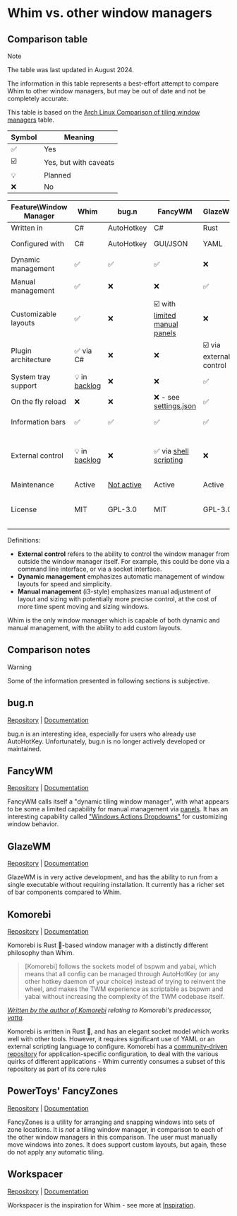# Whim vs. other window managers

## Comparison table

> [!NOTE]
> The table was last updated in August 2024.
>
> The information in this table represents a best-effort attempt to compare Whim to other window managers, but may be out of date and not be completely accurate.
>
> This table is based on the [Arch Linux Comparison of tiling window managers](https://wiki.archlinux.org/title/Comparison_of_tiling_window_managers) table.

| Symbol | Meaning               |
| ------ | --------------------- |
| ✅     | Yes                   |
| ☑️     | Yes, but with caveats |
| 💡     | Planned               |
| ❌     | No                    |

| Feature\Window Manager | Whim                                                          | bug.n                                                                          | FancyWM                                                                         | GlazeWM                 | Komorebi                                                                                                                                                                                                           | PowerToys' FancyZones                                                                                                    | Workspacer                                                             |
| ---------------------- | ------------------------------------------------------------- | ------------------------------------------------------------------------------ | ------------------------------------------------------------------------------- | ----------------------- | ------------------------------------------------------------------------------------------------------------------------------------------------------------------------------------------------------------------ | ------------------------------------------------------------------------------------------------------------------------ | ---------------------------------------------------------------------- |
| Written in             | C#                                                            | AutoHotkey                                                                     | C#                                                                              | Rust                    | Rust                                                                                                                                                                                                               | C++                                                                                                                      | C#                                                                     |
| Configured with        | C#                                                            | AutoHotkey                                                                     | GUI/JSON                                                                        | YAML                    | YAML or shell script                                                                                                                                                                                               | GUI                                                                                                                      | C#                                                                     |
| Dynamic management     | ✅                                                            | ✅                                                                             | ✅                                                                              | ❌                      | ✅                                                                                                                                                                                                                 | ❌                                                                                                                       | ✅                                                                     |
| Manual management      | ✅                                                            | ❌                                                                             | ❌                                                                              | ✅                      | ❌                                                                                                                                                                                                                 | ☑️ but not tiling                                                                                                        | ❌                                                                     |
| Customizable layouts   | ✅                                                            | ❌                                                                             | ☑️ with [limited manual panels](https://github.com/FancyWM/fancywm/wiki/Panels) | ❌                      | ☑️ with [custom dynamic layouts](https://github.com/LGUG2Z/komorebi?tab=readme-ov-file#creating-and-loading-custom-layouts)                                                                                        | ☑️ with [custom manual layouts](https://learn.microsoft.com/en-us/windows/powertoys/fancyzones#creating-a-custom-layout) | ✅                                                                     |
| Plugin architecture    | ✅ via C#                                                     | ❌                                                                             | ❌                                                                              | ☑️ via external control | ☑️ via external control                                                                                                                                                                                            | ❌                                                                                                                       | ✅ via C#                                                              |
| System tray support    | 💡 in [backlog](https://github.com/dalyIsaac/Whim/issues/78)  | ❌                                                                             | ❌                                                                              | ✅                      | ❌                                                                                                                                                                                                                 | ❌                                                                                                                       | ✅                                                                     |
| On the fly reload      | ❌                                                            | ❌                                                                             | ❌ - see [settings.json](https://github.com/FancyWM/fancywm/wiki/settings.json) | ✅                      | ✅                                                                                                                                                                                                                 | ✅                                                                                                                       | ❌                                                                     |
| Information bars       | ✅                                                            | ✅                                                                             | ✅                                                                              | ✅                      | ✅, via [Yasb](https://github.com/da-rth/yasb)                                                                                                                                                                     | ❌                                                                                                                       | ✅                                                                     |
| External control       | 💡 in [backlog](https://github.com/dalyIsaac/Whim/issues/670) | ❌                                                                             | ✅ via [shell scripting](https://github.com/FancyWM/fancywm/wiki/Scripting)     | ❌                      | ✅, via [komorebic](https://github.com/LGUG2Z/komorebi?tab=readme-ov-file#configuration-with-komorebic), [named pipes and TCP](https://github.com/LGUG2Z/komorebi?tab=readme-ov-file#configuration-with-komorebic) | ❌                                                                                                                       | ❌                                                                     |
| Maintenance            | Active                                                        | [Not active](https://github.com/fuhsjr00/bug.n?tab=readme-ov-file#development) | Active                                                                          | Active                  | Active                                                                                                                                                                                                             | Active                                                                                                                   | [Not active](https://github.com/workspacer/workspacer/discussions/485) |
| License                | MIT                                                           | GPL-3.0                                                                        | MIT                                                                             | GPL-3.0                 | PolyForm Strict License 1.0.0                                                                                                                                                                                      | MIT                                                                                                                      | MIT                                                                    |

Definitions:

- **External control** refers to the ability to control the window manager from outside the window manager itself. For example, this could be done via a command line interface, or via a socket interface.
- **Dynamic management** emphasizes automatic management of window layouts for speed and simplicity.
- **Manual management** (i3-style) emphasizes manual adjustment of layout and sizing with potentially more precise control, at the cost of more time spent moving and sizing windows.

Whim is the only window manager which is capable of both dynamic and manual management, with the ability to add custom layouts.

## Comparison notes

> [!WARNING]
> Some of the information presented in following sections is subjective.

## bug.n

[Repository](https://github.com/fuhsjr00/bug.n) | [Documentation](https://github.com/fuhsjr00/bug.n/wiki)

bug.n is an interesting idea, especially for users who already use AutoHotKey. Unfortunately, bug.n is no longer actively developed or maintained.

## FancyWM

[Repository](https://github.com/FancyWM/fancywm) | [Documentation](https://github.com/FancyWM/fancywm/wiki)

FancyWM calls itself a "dynamic tiling window manager", with what appears to be some a limited capability for manual management via [panels](https://github.com/FancyWM/fancywm/wiki/Panels#embedded-panels). It has an interesting capability called ["Windows Actions Dropdowns"](https://github.com/FancyWM/fancywm/wiki/Window-Actions-Dropdown) for customizing window behavior.

## GlazeWM

[Repository](https://github.com/glzr-io/glazewm) | [Documentation](https://github.com/glzr-io/glazewm/blob/main/README.md)

GlazeWM is in very active development, and has the ability to run from a single executable without requiring installation. It currently has a richer set of bar components compared to Whim.

## Komorebi

[Repository](https://github.com/LGUG2Z/komorebi) | [Documentation](https://github.com/LGUG2Z/komorebi/blob/master/README.md)

Komorebi is Rust 🦀-based window manager with a distinctly different philosophy than Whim.

> [Komorebi] follows the sockets model of bspwm and yabai, which means that all config can be managed through AutoHotKey (or any other hotkey daemon of your choice) instead of trying to reinvent the wheel, and makes the TWM experience as scriptable as bspwm and yabai without increasing the complexity of the TWM codebase itself.

_[Written by the author of Komorebi](https://news.ycombinator.com/item?id=27427061) relating to Komorebi's predecessor, [yatta](https://github.com/LGUG2Z/yatta)._

Komorebi is written in Rust 🦀, and has an elegant socket model which works well with other tools. However, it requires significant use of YAML or an external scripting language to configure. Komorebi has a [community-driven repository](https://github.com/LGUG2Z/komorebi-application-specific-configuration) for application-specific configuration, to deal with the various quirks of different applications - Whim currently consumes a subset of this repository as part of its core rules

## PowerToys' FancyZones

[Repository](https://github.com/microsoft/PowerToys) | [Documentation](https://learn.microsoft.com/en-us/windows/powertoys/fancyzones)

FancyZones is a utility for arranging and snapping windows into sets of zone locations. It is _not_ a tiling window manager, in comparison to each of the other window managers in this comparison. The user must manually move windows into zones. It does support custom layouts, but again, these do not apply any automatic tiling.

## Workspacer

[Repository](https://github.com/workspacer/workspacer) | [Documentation](https://workspacer.org)

Workspacer is the inspiration for Whim - see more at [Inspiration](./inspiration.md).
